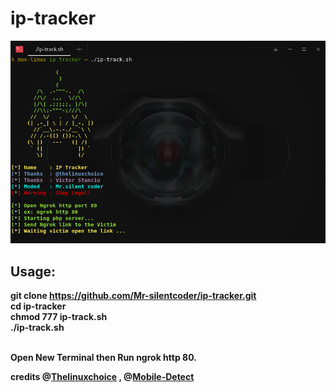 # ip-tracker

<img src="ss.png"/>

<h2>Usage:</h2>

<b>git clone https://github.com/Mr-silentcoder/ip-tracker.git <b><br />
<b>cd ip-tracker <b> </br>
<b>chmod 777 ip-track.sh <b><br />
<b>./ip-track.sh<b>

<br />
Open New Terminal then Run ngrok http 80.
<br />

<b>credits @<a href="https://github.com/thelinuxchoice">Thelinuxchoice</a> , @<a href="https://github.com/serbanghita/Mobile-Detect">Mobile-Detect</a><b>
